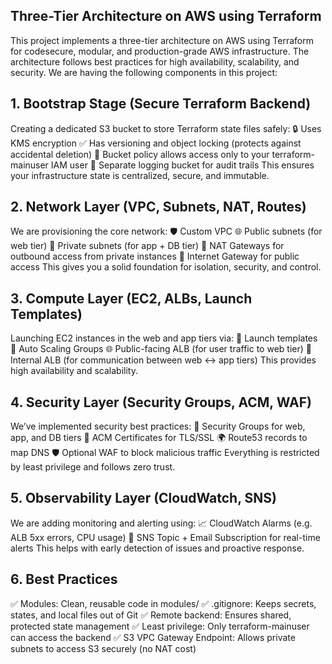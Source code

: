 ## Three-Tier Architecture on AWS using Terraform
This project implements a three-tier architecture on AWS using Terraform for codesecure, modular, and production-grade AWS infrastructure. The architecture follows best practices for high availability, scalability, and security. We are having the following components in this project:

## 1. Bootstrap Stage (Secure Terraform Backend)
Creating a dedicated S3 bucket to store Terraform state files safely:
🔒 Uses KMS encryption
✅ Has versioning and object locking (protects against accidental deletion)
🧾 Bucket policy allows access only to your terraform-mainuser IAM user
📂 Separate logging bucket for audit trails
This ensures your infrastructure state is centralized, secure, and immutable.

## 2. Network Layer (VPC, Subnets, NAT, Routes)
We are provisioning the core network:
🛡️ Custom VPC
🌐 Public subnets (for web tier)
🔐 Private subnets (for app + DB tier)
🚪 NAT Gateways for outbound access from private instances
📡 Internet Gateway for public access
This gives you a solid foundation for isolation, security, and control.

## 3. Compute Layer (EC2, ALBs, Launch Templates)
Launching EC2 instances in the web and app tiers via:
🧬 Launch templates
🔄 Auto Scaling Groups
🌐 Public-facing ALB (for user traffic to web tier)
🔁 Internal ALB (for communication between web ↔ app tiers)
This provides high availability and scalability.

## 4. Security Layer (Security Groups, ACM, WAF)
We’ve implemented security best practices:
🚧 Security Groups for web, app, and DB tiers
🔐 ACM Certificates for TLS/SSL
🌍 Route53 records to map DNS
🛡️ Optional WAF to block malicious traffic
Everything is restricted by least privilege and follows zero trust.

## 5. Observability Layer (CloudWatch, SNS)
We are adding monitoring and alerting using:
📈 CloudWatch Alarms (e.g. ALB 5xx errors, CPU usage)
🔔 SNS Topic + Email Subscription for real-time alerts
This helps with early detection of issues and proactive response.

## 6. Best Practices
✅ Modules: Clean, reusable code in modules/
✅ .gitignore: Keeps secrets, states, and local files out of Git
✅ Remote backend: Ensures shared, protected state management
✅ Least privilege: Only terraform-mainuser can access the backend
✅ S3 VPC Gateway Endpoint: Allows private subnets to access S3 securely (no NAT cost)
